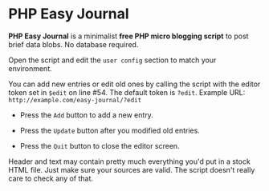 # PHP Easy Journal

**PHP Easy Journal** is a minimalist **free PHP micro blogging script** to post brief data blobs. No database required.

Open the script and edit the `user config` section to match your environment.

You can add new entries or edit old ones by calling the script with the editor token set in `$edit` on line #54.
The default token is `?edit`. Example URL: `http://example.com/easy-journal/?edit`


- Press the `Add` button to add a new entry.

- Press the `Update` button after you modified old entries.

- Press the `Quit` button to close the editor screen.


Header and text may contain pretty much everything you'd put in a stock HTML file. Just make sure your sources are valid. The script doesn't really care to check any of that.
